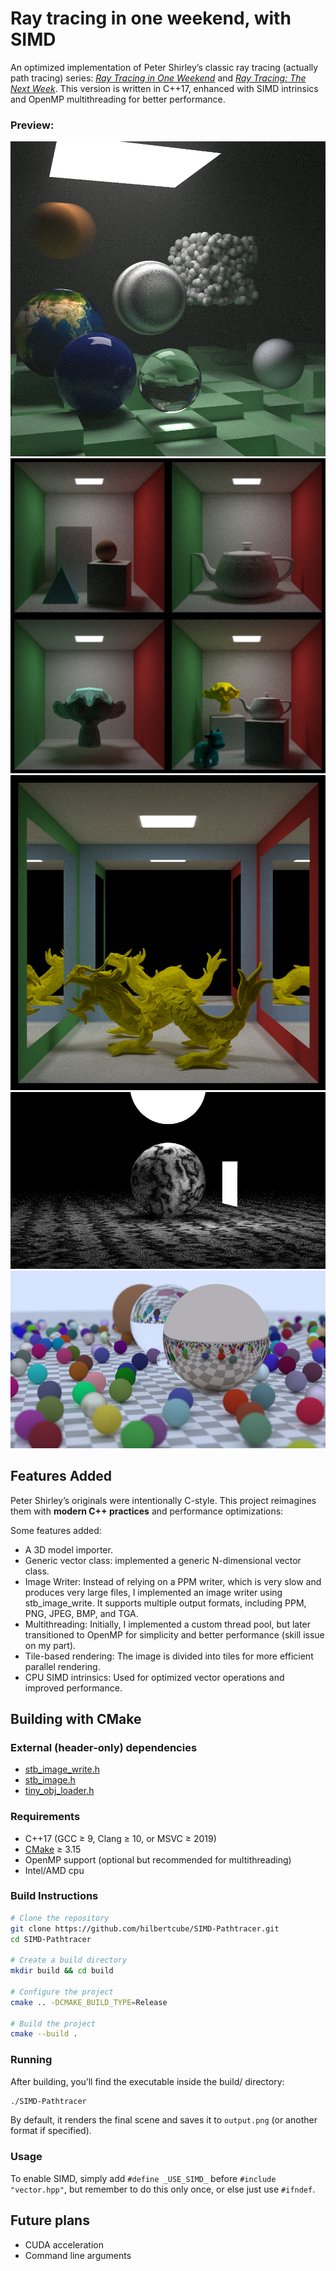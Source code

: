 # Ray tracing in one weekend, with SIMD
An optimized implementation of Peter Shirley’s classic ray tracing (actually path tracing) series: [*Ray Tracing in One Weekend*](https://raytracing.github.io/books/RayTracingInOneWeekend.html) and [*Ray Tracing: The Next Week*](https://raytracing.github.io/books/RayTracingTheNextWeek.html). This version is written in C++17, enhanced with SIMD intrinsics and OpenMP multithreading for better performance.

### Preview:

![Final scene](images/final_scene.png)
![Cornell Box](images/merge_cornell.png)
![Cornell Box](images/dragon.png)
![Perlin Sphere](images/light.png)
![Spheres](images/spheres.png)

## Features Added

Peter Shirley’s originals were intentionally C-style. This project reimagines them with **modern C++ practices** and performance optimizations:  

Some features added:
- A 3D model importer.
- Generic vector class: implemented a generic N-dimensional vector class.
- Image Writer: Instead of relying on a PPM writer, which is very slow and produces very large files, I implemented an image writer using stb_image_write. It supports multiple output formats, including PPM, PNG, JPEG, BMP, and TGA.
- Multithreading: Initially, I implemented a custom thread pool, but later transitioned to OpenMP for simplicity and better performance (skill issue on my part).
- Tile-based rendering: The image is divided into tiles for more efficient parallel rendering.
- CPU SIMD intrinsics: Used for optimized vector operations and improved performance.

## Building with CMake
### External (header-only) dependencies
- [stb_image_write.h](https://github.com/nothings/stb/blob/master/stb_image_write.h)
- [stb_image.h](https://github.com/nothings/stb/blob/master/stb_image.h)
- [tiny_obj_loader.h](https://github.com/tinyobjloader/tinyobjloader)

### Requirements
- C++17 (GCC ≥ 9, Clang ≥ 10, or MSVC ≥ 2019)
- [CMake](https://cmake.org/) ≥ 3.15
- OpenMP support (optional but recommended for multithreading)
- Intel/AMD cpu

### Build Instructions
```bash
# Clone the repository
git clone https://github.com/hilbertcube/SIMD-Pathtracer.git
cd SIMD-Pathtracer

# Create a build directory
mkdir build && cd build

# Configure the project
cmake .. -DCMAKE_BUILD_TYPE=Release

# Build the project
cmake --build .
```

### Running

After building, you’ll find the executable inside the build/ directory:
```bash
./SIMD-Pathtracer
```
By default, it renders the final scene and saves it to `output.png` (or another format if specified).

### Usage
To enable SIMD, simply add `#define _USE_SIMD_` before `#include "vector.hpp"`, but remember to do this only once, or else just use `#ifndef`.

## Future plans
- CUDA acceleration
- Command line arguments